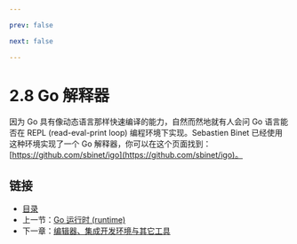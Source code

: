 ```yaml
---

prev: false  

next: false  

---
```


# 2.8 Go 解释器

因为 Go 具有像动态语言那样快速编译的能力，自然而然地就有人会问 Go 语言能否在 REPL (read-eval-print loop) 编程环境下实现。Sebastien Binet 已经使用这种环境实现了一个 Go 解释器，你可以在这个页面找到：[https://github.com/sbinet/igo](https://github.com/sbinet/igo)。

## 链接

- [目录](directory.md)
- 上一节：[Go 运行时 (runtime)](02.7.md)
- 下一章：[编辑器、集成开发环境与其它工具](03.0.md)
